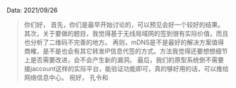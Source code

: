 Data: 2021/09/26
> 你们好，
> 首先，你们是最早开始讨论的，可以预见会好一个较好的结果。
> 其次，关于要做的题目，我觉得基于无线局域网的签到很有实际价值，而且也分析了二维码不完善的地方。
> 再则，mDNS是不是最好的解决方案值得商榷，是不是也会有其它转发IP信息代签的方式。方法我觉得还要想想细节上是否需要改进，会不会产生新的漏洞。
> 最后，我们的原型系统倒不需要接jaccount这样的实际平台，能验证功能即可，真的够好用的话，可以推给网络信息中心。
> 祝好，
> 孔令和
